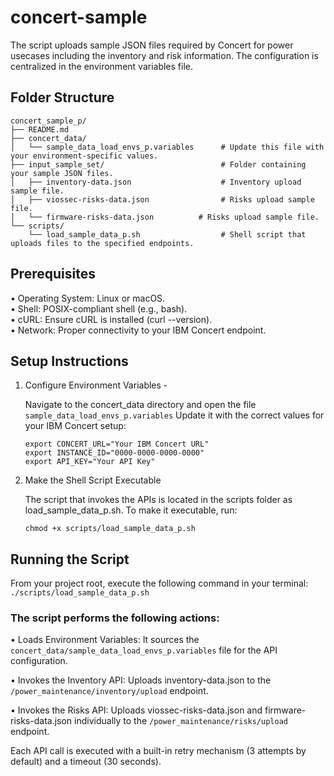 # concert-sample

The script uploads sample JSON files required by Concert for power usecases including the inventory and risk information. The configuration is centralized in the environment variables file.


## Folder Structure
```
concert_sample_p/
├── README.md
├── concert_data/
│   └── sample_data_load_envs_p.variables      # Update this file with your environment-specific values.
├── input_sample_set/                          # Folder containing your sample JSON files.
│   ├── inventory-data.json                    # Inventory upload sample file.
│   ├── viossec-risks-data.json                # Risks upload sample file.
│   └── firmware-risks-data.json          # Risks upload sample file.
└── scripts/
    └── load_sample_data_p.sh                  # Shell script that uploads files to the specified endpoints.
```

## Prerequisites
•	Operating System: Linux or macOS.  
•	Shell: POSIX-compliant shell (e.g., bash).  
•	cURL: Ensure cURL is installed (curl --version).  
•	Network: Proper connectivity to your IBM Concert endpoint.  

## Setup Instructions
1.	Configure Environment Variables -

    Navigate to the concert_data directory and open the file `sample_data_load_envs_p.variables` Update it with the correct values for your IBM Concert setup:
    ```
    export CONCERT_URL="Your IBM Concert URL"
    export INSTANCE_ID="0000-0000-0000-0000"
    export API_KEY="Your API Key"
    ```

2.	Make the Shell Script Executable

    The script that invokes the APIs is located in the scripts folder as load_sample_data_p.sh. To make it executable, run:
    ```
    chmod +x scripts/load_sample_data_p.sh
    ```


## Running the Script
From your project root, execute the following command in your terminal:  
    ```
    ./scripts/load_sample_data_p.sh
    ```

### The script performs the following actions:
	
•	Loads Environment Variables:
It sources the `concert_data/sample_data_load_envs_p.variables` file for the API configuration.
	
•	Invokes the Inventory API:
Uploads inventory-data.json to the `/power_maintenance/inventory/upload` endpoint.
	
•	Invokes the Risks API:
Uploads viossec-risks-data.json and firmware-risks-data.json individually to the `/power_maintenance/risks/upload` endpoint.

Each API call is executed with a built-in retry mechanism (3 attempts by default) and a timeout (30 seconds). 
